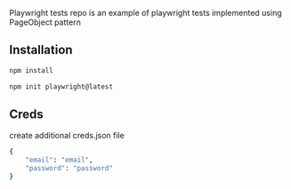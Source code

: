 
Playwright tests repo is an example of playwright tests implemented using PageObject pattern

## Installation
```bash
npm install
```
```bash
npm init playwright@latest
```

## Creds
create  additional creds.json file

```bash
{
    "email": "email",
    "password": "password"
}
```
